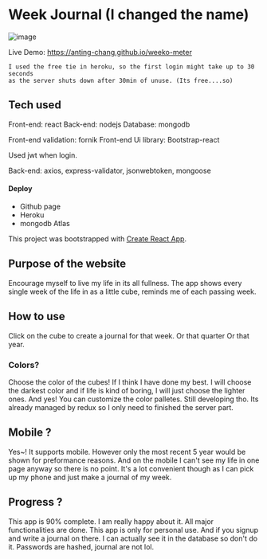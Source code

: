 # Week Journal (I changed the name)

![image](https://user-images.githubusercontent.com/5653157/121857289-75160b00-ccc3-11eb-9dd7-8704784a68cc.png)

Live Demo: https://anting-chang.github.io/weeko-meter
```
I used the free tie in heroku, so the first login might take up to 30 seconds
as the server shuts down after 30min of unuse. (Its free....so)
```

## Tech used

Front-end: react
Back-end: nodejs
Database: mongodb

Front-end validation: fornik
Front-end Ui library: Bootstrap-react

Used jwt when login.

Back-end: axios, express-validator, jsonwebtoken, mongoose

#### Deploy
- Github page
- Heroku
- mongodb Atlas

This project was bootstrapped with [Create React App](https://github.com/facebook/create-react-app).

## Purpose of the website

Encourage myself to live my life in its all fullness. The app shows every single week of the life in as a little cube, reminds me of each passing week.

## How to use

Click on the cube to create a journal for that week. Or that quarter Or that year. 

### Colors?

Choose the color of the cubes! If I think I have done my best. I will choose the darkest color and if life is kind of boring, I will just choose the lighter ones. And yes! You can customize the color palletes. Still developing tho. Its already managed by redux so I only need to finished the server part.

## Mobile ?

Yes~! It supports mobile. However only the most recent 5 year would be shown for preformance reasons. And on the mobile I can't see my life in one page anyway so there is no point. It's a lot convenient though as I can pick up my phone and just make a journal of my week.

## Progress ?

This app is 90% complete. I am really happy about it. All major functionalities are done. This app is only for personal use. And if you signup and write a journal on there. I can actually see it in the database so don't do it. Passwords are hashed, journal are not lol.
